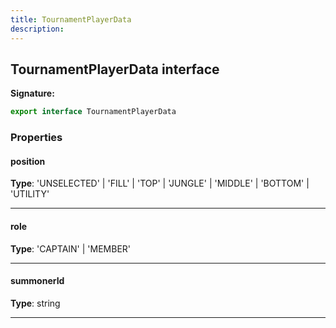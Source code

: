 ```yaml
---
title: TournamentPlayerData
description: 
---
```


## TournamentPlayerData interface



**Signature:**

```ts
export interface TournamentPlayerData 
```

### Properties

#### position



**Type**: 'UNSELECTED' \| 'FILL' \| 'TOP' \| 'JUNGLE' \| 'MIDDLE' \| 'BOTTOM' \| 'UTILITY'

---

#### role



**Type**: 'CAPTAIN' \| 'MEMBER'

---

#### summonerId



**Type**: string

---

